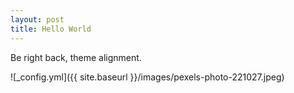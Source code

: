 ```yaml
---
layout: post
title: Hello World
---
```


Be right back, theme alignment.



![_config.yml]({{ site.baseurl }}/images/pexels-photo-221027.jpeg)


